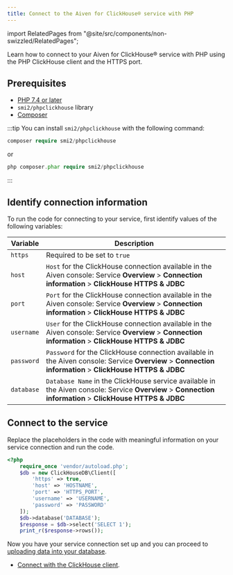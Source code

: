 ```yaml
---
title: Connect to the Aiven for ClickHouse® service with PHP
---
```


import RelatedPages from "@site/src/components/non-swizzled/RelatedPages";

Learn how to connect to your Aiven for ClickHouse® service with PHP using the PHP ClickHouse client and the HTTPS port.

## Prerequisites

-   [PHP 7.4 or later](https://www.php.net/downloads)
-   `smi2/phpclickhouse` library
-   [Composer](https://getcomposer.org/)

:::tip
You can install `smi2/phpclickhouse` with the following command:

```php
composer require smi2/phpclickhouse
```

or

```php
php composer.phar require smi2/phpclickhouse
```
:::

## Identify connection information

To run the code for connecting to your service, first identify values of
the following variables:

|  Variable  |                                                                        Description                                                                        |
|------------|-----------------------------------------------------------------------------------------------------------------------------------------------------------|
| `https`    | Required to be set to `true`                                                                                                                              |
| `host`     | `Host` for the ClickHouse connection available in the Aiven console: Service **Overview** > **Connection information** > **ClickHouse HTTPS & JDBC**      |
| `port`     | `Port` for the ClickHouse connection available in the Aiven console: Service **Overview** > **Connection information** > **ClickHouse HTTPS & JDBC**      |
| `username` | `User` for the ClickHouse connection available in the Aiven console: Service **Overview** > **Connection information** > **ClickHouse HTTPS & JDBC**      |
| `password` | `Password` for the ClickHouse connection available in the Aiven console: Service **Overview** > **Connection information** > **ClickHouse HTTPS & JDBC**  |
| `database` | `Database Name` in the ClickHouse service available in the Aiven console: Service **Overview** > **Connection information** > **ClickHouse HTTPS & JDBC** |

## Connect to the service

Replace the placeholders in the code with meaningful information on your
service connection and run the code.

```php
<?php
    require_once 'vendor/autoload.php';
    $db = new ClickHouseDB\Client([
        'https' => true,
        'host' => 'HOSTNAME',
        'port' => 'HTTPS_PORT',
        'username' => 'USERNAME',
        'password' => 'PASSWORD'
    ]);
    $db->database('DATABASE');
    $response = $db->select('SELECT 1');
    print_r($response->rows());
```

Now you have your service connection set up and you can proceed to
[uploading data into your database](load-dataset).

<RelatedPages/>

- [Connect with the ClickHouse client](/docs/products/clickhouse/howto/connect-with-clickhouse-cli).
